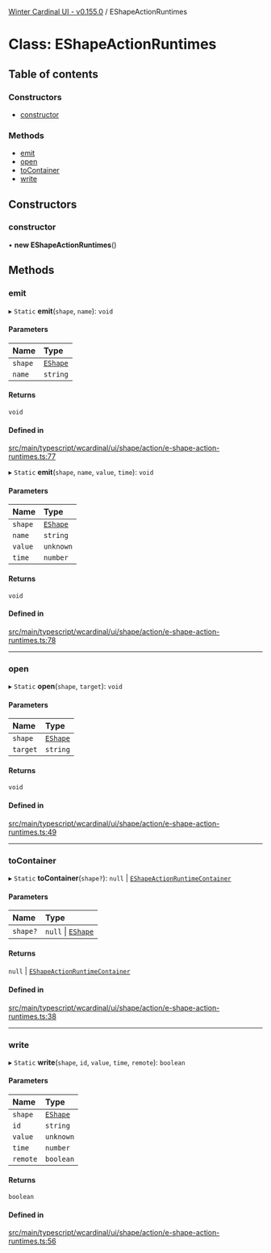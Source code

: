 [Winter Cardinal UI - v0.155.0](../index.md) / EShapeActionRuntimes

# Class: EShapeActionRuntimes

## Table of contents

### Constructors

- [constructor](EShapeActionRuntimes.md#constructor)

### Methods

- [emit](EShapeActionRuntimes.md#emit)
- [open](EShapeActionRuntimes.md#open)
- [toContainer](EShapeActionRuntimes.md#tocontainer)
- [write](EShapeActionRuntimes.md#write)

## Constructors

### constructor

• **new EShapeActionRuntimes**()

## Methods

### emit

▸ `Static` **emit**(`shape`, `name`): `void`

#### Parameters

| Name | Type |
| :------ | :------ |
| `shape` | [`EShape`](../interfaces/EShape.md) |
| `name` | `string` |

#### Returns

`void`

#### Defined in

[src/main/typescript/wcardinal/ui/shape/action/e-shape-action-runtimes.ts:77](https://github.com/winter-cardinal/winter-cardinal-ui/blob/v0.155.0/src/main/typescript/wcardinal/ui/shape/action/e-shape-action-runtimes.ts#L77)

▸ `Static` **emit**(`shape`, `name`, `value`, `time`): `void`

#### Parameters

| Name | Type |
| :------ | :------ |
| `shape` | [`EShape`](../interfaces/EShape.md) |
| `name` | `string` |
| `value` | `unknown` |
| `time` | `number` |

#### Returns

`void`

#### Defined in

[src/main/typescript/wcardinal/ui/shape/action/e-shape-action-runtimes.ts:78](https://github.com/winter-cardinal/winter-cardinal-ui/blob/v0.155.0/src/main/typescript/wcardinal/ui/shape/action/e-shape-action-runtimes.ts#L78)

___

### open

▸ `Static` **open**(`shape`, `target`): `void`

#### Parameters

| Name | Type |
| :------ | :------ |
| `shape` | [`EShape`](../interfaces/EShape.md) |
| `target` | `string` |

#### Returns

`void`

#### Defined in

[src/main/typescript/wcardinal/ui/shape/action/e-shape-action-runtimes.ts:49](https://github.com/winter-cardinal/winter-cardinal-ui/blob/v0.155.0/src/main/typescript/wcardinal/ui/shape/action/e-shape-action-runtimes.ts#L49)

___

### toContainer

▸ `Static` **toContainer**(`shape?`): ``null`` \| [`EShapeActionRuntimeContainer`](../interfaces/EShapeActionRuntimeContainer.md)

#### Parameters

| Name | Type |
| :------ | :------ |
| `shape?` | ``null`` \| [`EShape`](../interfaces/EShape.md) |

#### Returns

``null`` \| [`EShapeActionRuntimeContainer`](../interfaces/EShapeActionRuntimeContainer.md)

#### Defined in

[src/main/typescript/wcardinal/ui/shape/action/e-shape-action-runtimes.ts:38](https://github.com/winter-cardinal/winter-cardinal-ui/blob/v0.155.0/src/main/typescript/wcardinal/ui/shape/action/e-shape-action-runtimes.ts#L38)

___

### write

▸ `Static` **write**(`shape`, `id`, `value`, `time`, `remote`): `boolean`

#### Parameters

| Name | Type |
| :------ | :------ |
| `shape` | [`EShape`](../interfaces/EShape.md) |
| `id` | `string` |
| `value` | `unknown` |
| `time` | `number` |
| `remote` | `boolean` |

#### Returns

`boolean`

#### Defined in

[src/main/typescript/wcardinal/ui/shape/action/e-shape-action-runtimes.ts:56](https://github.com/winter-cardinal/winter-cardinal-ui/blob/v0.155.0/src/main/typescript/wcardinal/ui/shape/action/e-shape-action-runtimes.ts#L56)
